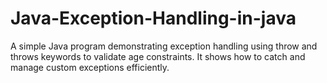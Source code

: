 # Java-Exception-Handling-in-java
A simple Java program demonstrating exception handling using throw and throws keywords to validate age constraints. It shows how to catch and manage custom exceptions efficiently.
